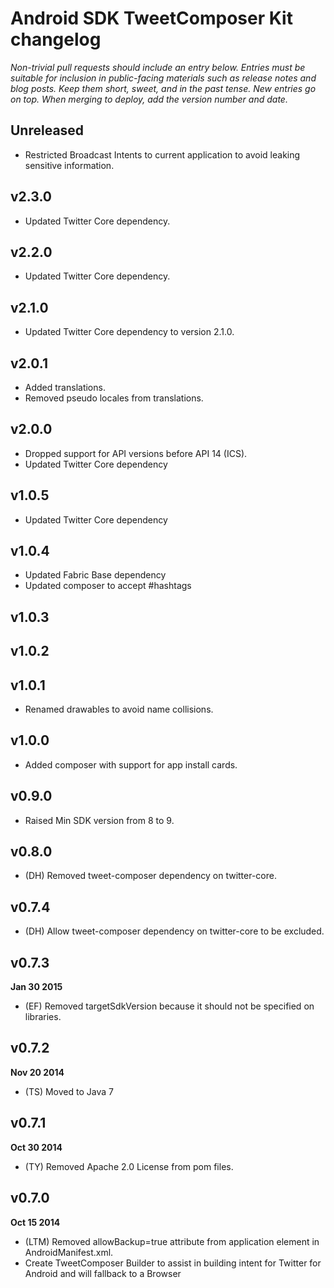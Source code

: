 # Android SDK TweetComposer Kit changelog

*Non-trivial pull requests should include an entry below. Entries must be suitable for inclusion in public-facing materials such as release notes and blog posts. Keep them short, sweet, and in the past tense. New entries go on top. When merging to deploy, add the version number and date.*

## Unreleased

* Restricted Broadcast Intents to current application to avoid leaking sensitive information.

## v2.3.0

* Updated Twitter Core dependency.

## v2.2.0

* Updated Twitter Core dependency.

## v2.1.0

* Updated Twitter Core dependency to version 2.1.0.

## v2.0.1

* Added translations.
* Removed pseudo locales from translations.

## v2.0.0

* Dropped support for API versions before API 14 (ICS).
* Updated Twitter Core dependency

## v1.0.5

* Updated Twitter Core dependency

## v1.0.4

* Updated Fabric Base dependency
* Updated composer to accept #hashtags

## v1.0.3

## v1.0.2

## v1.0.1

* Renamed drawables to avoid name collisions.

## v1.0.0

* Added composer with support for app install cards.

## v0.9.0

* Raised Min SDK version from 8 to 9.

## v0.8.0

* (DH) Removed tweet-composer dependency on twitter-core.

## v0.7.4

* (DH) Allow tweet-composer dependency on twitter-core to be excluded.

## v0.7.3
**Jan 30 2015**

* (EF) Removed targetSdkVersion because it should not be specified on libraries.

## v0.7.2
**Nov 20 2014**

* (TS) Moved to Java 7

## v0.7.1
**Oct 30 2014**

* (TY) Removed Apache 2.0 License from pom files.

## v0.7.0
**Oct 15 2014**

* (LTM) Removed allowBackup=true attribute from application element in AndroidManifest.xml.
* Create TweetComposer Builder to assist in building intent for Twitter for Android and will fallback to a Browser
